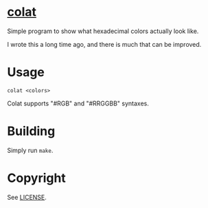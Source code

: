 # [colat](https://git.sr.ht/~smlavine/colat)

Simple program to show what hexadecimal colors actually look like.

I wrote this a long time ago, and there is much that can be improved.

# Usage

```
colat <colors>
```

Colat supports "#RGB" and "#RRGGBB" syntaxes.

# Building

Simply run `make`.

# Copyright

See [LICENSE][0].

[0]: https://git.sr.ht/~smlavine/colat/tree/master/item/LICENSE
